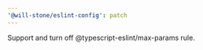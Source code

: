 ```yaml
---
'@will-stone/eslint-config': patch
---
```


Support and turn off @typescript-eslint/max-params rule.
